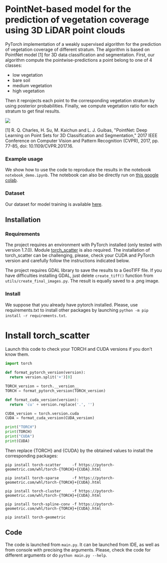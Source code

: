 # PointNet-based model for the prediction of vegetation coverage using 3D LiDAR point clouds

PyTorch implementation of a weakly supervised algorithm for the prediction of vegetation coverage of different stratum. The algorithm is based on PointNet model [1] for 3D data classification and segmentation.
First, our algorithm compute the pointwise-predictions a point belong to one of 4 classes:
- low vegetation
- bare soil
- medium vegetation
- high vegetation

Then it reprojects each point to the corresponding vegetation stratum by using posterior probabilities.
Finally, we compute vegetation ratio for each stratum to get final results.

![](exemples_images/3_stratum.png)

[1] R. Q. Charles, H. Su, M. Kaichun and L. J. Guibas, "PointNet: Deep Learning on Point Sets for 3D Classification and Segmentation," 2017 IEEE Conference on Computer Vision and Pattern Recognition (CVPR), 2017, pp. 77-85, doi: 10.1109/CVPR.2017.16.

### Example usage
We show how to use the code to reproduce the results in the notebook `notebook_demo.ipynb`. 
The notebook can also be directly run on [this google colab](https://colab.research.google.com/drive/1MoX46KhSgkyQ36uSi04OVJ3RVHw-SeDH#scrollTo=_jH5pCLHuAza).

### Dataset
Our dataset for model training is available [here](https://10.5281/zenodo.5555758).

## Installation

### Requirements
The project requires an environment with PyTorch installed (only tested with version 1.7.0).
Module [torch_scatter](https://github.com/rusty1s/pytorch_scatter) is also required.
The installation of torch_scatter can be challenging, please, check your CUDA and PyTorch version and carefully follow the instructions indicated below.

The project requires GDAL library to save the results to a GeoTIFF file. If you have difficulties installing GDAL, just delete `create_tiff()` function from `utils/create_final_images.py`. The result is equally saved to a .png image.



### Install 
We suppose that you already have pytorch installed. Please, use requirements.txt to install other packages by launching `python -m pip install -r requirements.txt`.

# Install torch_scatter
Launch this code to check your TORCH and CUDA versions if you don't know them.
```python
import torch

def format_pytorch_version(version):
  return version.split('+')[0]

TORCH_version = torch.__version__
TORCH = format_pytorch_version(TORCH_version)

def format_cuda_version(version):
  return 'cu' + version.replace('.', '')

CUDA_version = torch.version.cuda
CUDA = format_cuda_version(CUDA_version)

print("TORCH")
print(TORCH)
print("CUDA")
print(CUDA)
```

Then replace {TORCH} and {CUDA} by the obtained values to install the corresponding packages:


`pip install torch-scatter     -f https://pytorch-geometric.com/whl/torch-{TORCH}+{CUDA}.html`

`pip install torch-sparse      -f https://pytorch-geometric.com/whl/torch-{TORCH}+{CUDA}.html`

`pip install torch-cluster     -f https://pytorch-geometric.com/whl/torch-{TORCH}+{CUDA}.html`

`pip install torch-spline-conv -f https://pytorch-geometric.com/whl/torch-{TORCH}+{CUDA}.html`

`pip install torch-geometric`



## Code 
The code is launched from `main.py`.
It can be launched from IDE, as well as from console with precising the arguments. Please, check the code for different arguments or do `python main.py --help`.


